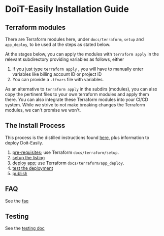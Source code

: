 # DoiT-Easily Installation Guide


## Terraform modules

There are Terraform modules here, under `docs/terraform`, `setup` and `app_deploy`, to be used at the steps as stated below.

At the stages below, you can apply the modules with `terraform apply` in the relevant subdirectory providing variables as follows, either

1. If you just type `terraform apply` , you will have to manually enter variables like billing account ID or project ID
2. You can provide a `.tfvars` file with variables.

As an alternative to `terraform apply` in the subdirs (modules), you can also copy the pertinent files to your own terraform modules and apply them there. You can also integrate these Terraform modules into your CI/CD system. While we strive to not make breaking changes the Terraform modules, we can't promise we won't.

## The Install Process

This process is the distilled instructions found [here][3], plus information to deploy Doit-Easily.

1. [pre-requisites](guide/1-pre-requisites.md); use Terraform `docs/terraform/setup`.
1. [setup the listing](guide/2-setup-the-listing.md)
1. [deploy app](guide/3-deploy-app.md); use Terraform `docs/terraform/app_deploy`.
1. [test the deployment](guide/4-test-deployment.md)
1. [publish](guide/5-publish-listing.md)

## FAQ

See the [faq](faq.md)

## Testing

See the [testing doc](testing.md)



[3]: https://cloud.google.com/marketplace/docs/partners/integrated-saas#checklist
[5]: install-cloudrun.md
[6]: terraform/setup
[7]: gcloud/setup
[8]: terraform/app_deploy
[9]: terraform/setup/iam.tf
[10]: testing.md
[11]: terraform/app_deploy/README.md
[12]: ../api/README.md
